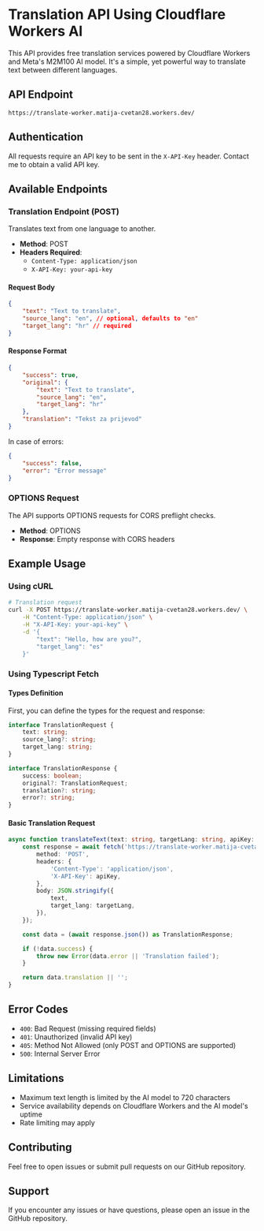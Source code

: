 # Translation API Using Cloudflare Workers AI

This API provides free translation services powered by Cloudflare Workers and Meta's M2M100 AI model. It's a simple, yet powerful way to translate text between different languages.

## API Endpoint

```
https://translate-worker.matija-cvetan28.workers.dev/
```

## Authentication

All requests require an API key to be sent in the `X-API-Key` header. Contact me to obtain a valid API key.

## Available Endpoints

### Translation Endpoint (POST)

Translates text from one language to another.

- **Method**: POST
- **Headers Required**:
  - `Content-Type: application/json`
  - `X-API-Key: your-api-key`

#### Request Body

```json
{
	"text": "Text to translate",
	"source_lang": "en", // optional, defaults to "en"
	"target_lang": "hr" // required
}
```

#### Response Format

```json
{
	"success": true,
	"original": {
		"text": "Text to translate",
		"source_lang": "en",
		"target_lang": "hr"
	},
	"translation": "Tekst za prijevod"
}
```

In case of errors:

```json
{
	"success": false,
	"error": "Error message"
}
```

### OPTIONS Request

The API supports OPTIONS requests for CORS preflight checks.

- **Method**: OPTIONS
- **Response**: Empty response with CORS headers

## Example Usage

### Using cURL

```bash
# Translation request
curl -X POST https://translate-worker.matija-cvetan28.workers.dev/ \
    -H "Content-Type: application/json" \
    -H "X-API-Key: your-api-key" \
    -d '{
        "text": "Hello, how are you?",
        "target_lang": "es"
    }'
```

### Using Typescript Fetch

#### Types Definition

First, you can define the types for the request and response:

```typescript
interface TranslationRequest {
	text: string;
	source_lang?: string;
	target_lang: string;
}

interface TranslationResponse {
	success: boolean;
	original?: TranslationRequest;
	translation?: string;
	error?: string;
}
```

#### Basic Translation Request

```typescript
async function translateText(text: string, targetLang: string, apiKey: string): Promise<string> {
	const response = await fetch('https://translate-worker.matija-cvetan28.workers.dev', {
		method: 'POST',
		headers: {
			'Content-Type': 'application/json',
			'X-API-Key': apiKey,
		},
		body: JSON.stringify({
			text,
			target_lang: targetLang,
		}),
	});

	const data = (await response.json()) as TranslationResponse;

	if (!data.success) {
		throw new Error(data.error || 'Translation failed');
	}

	return data.translation || '';
}
```

## Error Codes

- `400`: Bad Request (missing required fields)
- `401`: Unauthorized (invalid API key)
- `405`: Method Not Allowed (only POST and OPTIONS are supported)
- `500`: Internal Server Error

## Limitations

- Maximum text length is limited by the AI model to 720 characters
- Service availability depends on Cloudflare Workers and the AI model's uptime
- Rate limiting may apply

## Contributing

Feel free to open issues or submit pull requests on our GitHub repository.

## Support

If you encounter any issues or have questions, please open an issue in the GitHub repository.

